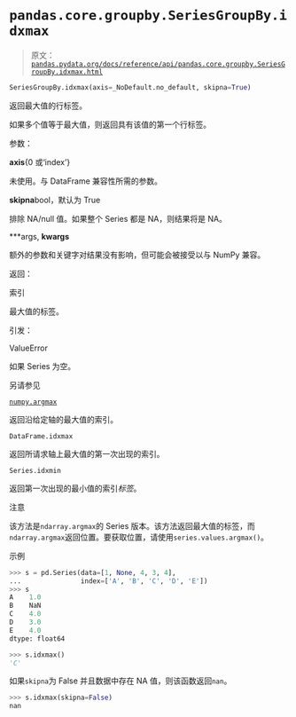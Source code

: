 # `pandas.core.groupby.SeriesGroupBy.idxmax`

> 原文：[`pandas.pydata.org/docs/reference/api/pandas.core.groupby.SeriesGroupBy.idxmax.html`](https://pandas.pydata.org/docs/reference/api/pandas.core.groupby.SeriesGroupBy.idxmax.html)

```py
SeriesGroupBy.idxmax(axis=_NoDefault.no_default, skipna=True)
```

返回最大值的行标签。

如果多个值等于最大值，则返回具有该值的第一个行标签。

参数：

**axis**{0 或‘index’}

未使用。与 DataFrame 兼容性所需的参数。

**skipna**bool，默认为 True

排除 NA/null 值。如果整个 Series 都是 NA，则结果将是 NA。

***args, **kwargs**

额外的参数和关键字对结果没有影响，但可能会被接受以与 NumPy 兼容。

返回：

索引

最大值的标签。

引发：

ValueError

如果 Series 为空。

另请参见

[`numpy.argmax`](https://numpy.org/doc/stable/reference/generated/numpy.argmax.html#numpy.argmax "(在 NumPy v1.26 中)")

返回沿给定轴的最大值的索引。

`DataFrame.idxmax`

返回所请求轴上最大值的第一次出现的索引。

`Series.idxmin`

返回第一次出现的最小值的索引*标签*。

注意

该方法是`ndarray.argmax`的 Series 版本。该方法返回最大值的标签，而`ndarray.argmax`返回位置。要获取位置，请使用`series.values.argmax()`。

示例

```py
>>> s = pd.Series(data=[1, None, 4, 3, 4],
...               index=['A', 'B', 'C', 'D', 'E'])
>>> s
A    1.0
B    NaN
C    4.0
D    3.0
E    4.0
dtype: float64 
```

```py
>>> s.idxmax()
'C' 
```

如果`skipna`为 False 并且数据中存在 NA 值，则该函数返回`nan`。

```py
>>> s.idxmax(skipna=False)
nan 
```
